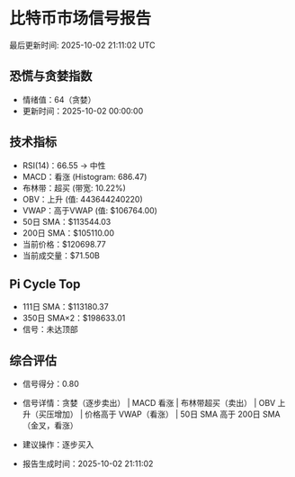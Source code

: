 # 比特币市场信号报告

最后更新时间: 2025-10-02 21:11:02 UTC

## 恐慌与贪婪指数
- 情绪值：64（贪婪）
- 更新时间：2025-10-02 00:00:00

## 技术指标
- RSI(14)：66.55 → 中性
- MACD：看涨 (Histogram: 686.47)
- 布林带：超买 (带宽: 10.22%)
- OBV：上升 (值: 443644240220)
- VWAP：高于VWAP (值: $106764.00)
- 50日 SMA：$113544.03
- 200日 SMA：$105110.00
- 当前价格：$120698.77
- 当前成交量：$71.50B

## Pi Cycle Top
- 111日 SMA：$113180.37
- 350日 SMA×2：$198633.01
- 信号：未达顶部

## 综合评估
- 信号得分：0.80
- 信号详情：贪婪（逐步卖出） | MACD 看涨 | 布林带超买（卖出） | OBV 上升（买压增加） | 价格高于 VWAP（看涨） | 50日 SMA 高于 200日 SMA（金叉，看涨）
- 建议操作：逐步买入

- 报告生成时间：2025-10-02 21:11:02